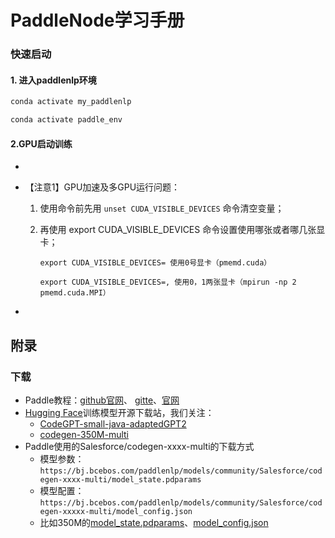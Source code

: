# PaddleNode学习手册

### 快速启动

#### 1. 进入paddlenlp环境

```powershell
conda activate my_paddlenlp
```
```powershell
conda activate paddle_env
```

#### 2.GPU启动训练

- 

- 【注意1】GPU加速及多GPU运行问题：

  1. 使用命令前先用 `unset CUDA_VISIBLE_DEVICES` 命令清空变量；

  2. 再使用 export CUDA_VISIBLE_DEVICES 命令设置使用哪张或者哪几张显卡；

     ```
     export CUDA_VISIBLE_DEVICES= 使用0号显卡（pmemd.cuda）
     
     export CUDA_VISIBLE_DEVICES=, 使用0，1两张显卡（mpirun -np 2 pmemd.cuda.MPI）
     ```

-  



## 附录

### 下载

- Paddle教程：[github官网](https://github.com/PaddlePaddle/PaddleNLP)、 [gitte](https://gitee.com/paddlepaddle/PaddleNLP?_from=gitee_search)、[官网](https://aistudio.baidu.com/aistudio/projectdetail/4903719)
- [Hugging Face](https://huggingface.co/)训练模型开源下载站，我们关注：
  - [CodeGPT-small-java-adaptedGPT2](https://huggingface.co/microsoft/CodeGPT-small-java-adaptedGPT2/tree/main)
  - [codegen-350M-multi](https://huggingface.co/Salesforce/codegen-350M-multi)
- Paddle使用的Salesforce/codegen-xxxx-multi的下载方式
  - 模型参数：`https://bj.bcebos.com/paddlenlp/models/community/Salesforce/codegen-xxxx-multi/model_state.pdparams`
  - 模型配置：`https://bj.bcebos.com/paddlenlp/models/community/Salesforce/codegen-xxxxx-multi/model_config.json`
  - 比如350M的[model_state.pdparams](https://bj.bcebos.com/paddlenlp/models/community/Salesforce/codegen-350M-multi/model_state.pdparams)、[model_config.json](https://bj.bcebos.com/paddlenlp/models/community/Salesforce/codegen-350M-multi/model_config.json)